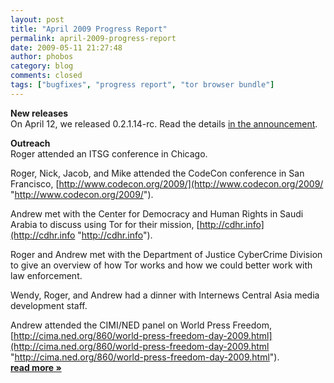 ```yaml
---
layout: post
title: "April 2009 Progress Report"
permalink: april-2009-progress-report
date: 2009-05-11 21:27:48
author: phobos
category: blog
comments: closed
tags: ["bugfixes", "progress report", "tor browser bundle"]
---
```


**New releases**  
 On April 12, we released 0.2.1.14-rc. Read the details [in the announcement](http://blog.torproject.org/blog/tor-02114rc-released).

**Outreach**  
 Roger attended an ITSG conference in Chicago.

Roger, Nick, Jacob, and Mike attended the CodeCon conference in San Francisco, [http://www.codecon.org/2009/](http://www.codecon.org/2009/ "http://www.codecon.org/2009/").

Andrew met with the Center for Democracy and Human Rights in Saudi Arabia to discuss using Tor for their mission, [http://cdhr.info](http://cdhr.info "http://cdhr.info").

Roger and Andrew met with the Department of Justice CyberCrime Division to give an overview of how Tor works and how we could better work with law enforcement.

Wendy, Roger, and Andrew had a dinner with Internews Central Asia media development staff.

Andrew attended the CIMI/NED panel on World Press Freedom, [http://cima.ned.org/860/world-press-freedom-day-2009.html](http://cima.ned.org/860/world-press-freedom-day-2009.html "http://cima.ned.org/860/world-press-freedom-day-2009.html"). [**read more »**](https://blog.torproject.org/blog/april-2009-progress-report)
